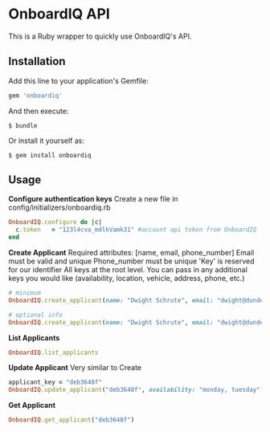 # OnboardIQ API

This is a Ruby wrapper to quickly use OnboardIQ's API.


## Installation

Add this line to your application's Gemfile:

```ruby
gem 'onboardiq'
```

And then execute:

    $ bundle

Or install it yourself as:

    $ gem install onboardiq

## Usage

**Configure authentication keys**
  Create a new file in config/initializers/onboardiq.rb
  ```Ruby
  OnboardIQ.configure do |c|
    c.token   = "123l4cva_mdlkVamk31" #account api token from OnboardIQ
  end
  ```

**Create Applicant**
  Required attributes: [name, email, phone_number] 
  Email must be valid and unique 
  Phone_number must be unique 
  'Key' is reserved for our identifier 
  All keys at the root level.
  You can pass in any additional keys you would like (availability, location, vehicle, address, phone, etc.)

  ```Ruby
  # minimum
  OnboardIQ.create_applicant(name: "Dwight Schrute", email: "dwight@dundermifflin.com", phone_number: "1112223333")

  # optional info
  OnboardIQ.create_applicant(name: "Dwight Schrute", email: "dwight@dundermifflin.com", phone_number: "1112223333", any: "other", keys: "you want", address[street]: '123 main st', address[city]: 'San Francisco, CA')

  ```
**List Applicants**
  
  ```Ruby
  OnboardIQ.list_applicants

  ```


**Update Applicant**
  Very similar to Create 

  ```Ruby
  applicant_key = "deb3648f"
  OnboardIQ.update_applicant("deb3648f", availability: "monday, tuesday")  
  ```
  
**Get Applicant**

  ```Ruby
  OnboardIQ.get_applicant("deb3648f")
  
  ```